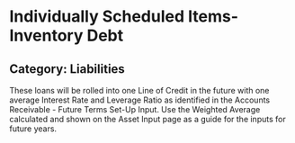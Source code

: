 # Individually Scheduled Items-Inventory Debt
## Category: Liabilities
These loans will be rolled into one Line of Credit in the future with one average Interest Rate and Leverage Ratio as identified in the Accounts Receivable  - Future Terms Set-Up  Input. Use the Weighted Average calculated and shown on the Asset Input page as a guide for the inputs for future years.
